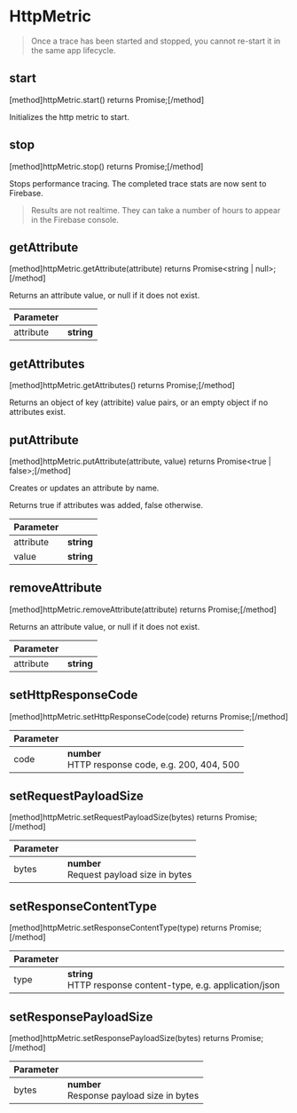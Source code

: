 # HttpMetric

> Once a trace has been started and stopped, you cannot re-start it in the same app lifecycle.

## start
[method]httpMetric.start() returns Promise<null>;[/method]

Initializes the http metric to start.

## stop
[method]httpMetric.stop() returns Promise<null>;[/method]

Stops performance tracing. The completed trace stats are now sent to Firebase.

> Results are not realtime. They can take a number of hours to appear in the Firebase console.

## getAttribute
[method]httpMetric.getAttribute(attribute) returns Promise<string | null>;[/method]

Returns an attribute value, or null if it does not exist.

| Parameter |         |
| --------- | ------- |
| attribute     | **string**  |

## getAttributes
[method]httpMetric.getAttributes() returns Promise<Object>;[/method]

Returns an object of key (attribite) value pairs, or an empty object if no attributes exist.

## putAttribute
[method]httpMetric.putAttribute(attribute, value) returns Promise<true | false>;[/method]

Creates or updates an attribute by name.

Returns true if attributes was added, false otherwise.

| Parameter |         |
| --------- | ------- |
| attribute     | **string**  |
| value     | **string**  |

## removeAttribute
[method]httpMetric.removeAttribute(attribute) returns Promise<null>;[/method]

Returns an attribute value, or null if it does not exist.

| Parameter |         |
| --------- | ------- |
| attribute     | **string**  |

## setHttpResponseCode
[method]httpMetric.setHttpResponseCode(code) returns Promise<null>;[/method]

| Parameter |         |
| --------- | ------- |
| code     | **number** <br /> HTTP response code, e.g. 200, 404, 500 |

## setRequestPayloadSize
[method]httpMetric.setRequestPayloadSize(bytes) returns Promise<null>;[/method]

| Parameter |         |
| --------- | ------- |
| bytes     | **number** <br /> Request payload size in bytes |

## setResponseContentType
[method]httpMetric.setResponseContentType(type) returns Promise<null>;[/method]

| Parameter |         |
| --------- | ------- |
| type     | **string** <br /> HTTP response content-type, e.g. application/json  |

## setResponsePayloadSize
[method]httpMetric.setResponsePayloadSize(bytes) returns Promise<null>;[/method]

| Parameter |         |
| --------- | ------- |
| bytes     | **number** <br /> Response payload size in bytes |
